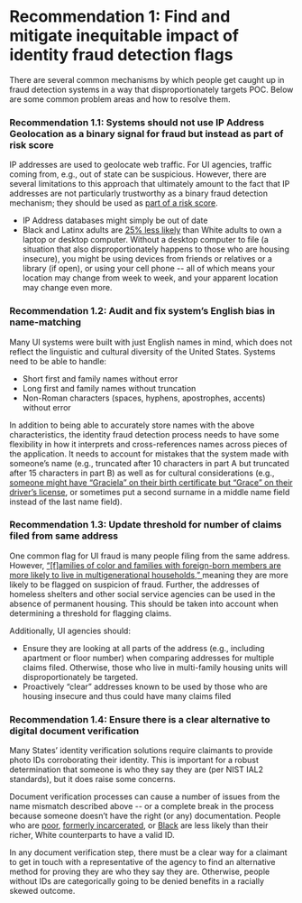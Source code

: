 # Recommendation 1: Find and mitigate inequitable impact of identity fraud detection flags

There are several common mechanisms by which people get caught up in fraud detection systems in a way that disproportionately targets POC. Below are some common problem areas and how to resolve them.

### Recommendation 1.1: Systems should not use IP Address Geolocation as a binary signal for fraud but instead as part of risk score

IP addresses are used to geolocate web traffic. For UI agencies, traffic coming from, e.g., out of state can be suspicious. However, there are several limitations to this approach that ultimately amount to the fact that IP addresses are not particularly trustworthy as a binary fraud detection mechanism; they should be used as [part of a risk score](https://usdr.gitbook.io/unemployment-insurance-moderinzation/identity-proofing-vendor-comparison/identity-proofing-vendor-comparison#risk-score). 

* IP Address databases might simply be out of date
* Black and Latinx adults are [25% less likely](https://www.nelp.org/publication/from-disrepair-to-transformation-how-to-revive-unemployment-insurance-information-technology-infrastructure/) than White adults to own a laptop or desktop computer. Without a desktop computer to file (a situation that also disproportionately happens to those who are housing insecure), you might be using devices from friends or relatives or a library (if open), or using your cell phone -- all of which means your location may change from week to week, and your apparent location may change even more.

### Recommendation 1.2: Audit and fix system’s English bias in name-matching

Many UI systems were built with just English names in mind, which does not reflect the linguistic and cultural diversity of the United States. Systems need to be able to handle:

* Short first and family names without error
* Long first and family names without truncation
* Non-Roman characters (spaces, hyphens, apostrophes, accents) without error

In addition to being able to accurately store names with the above characteristics, the identity fraud detection process needs to have some flexibility in how it interprets and cross-references names across pieces of the application. It needs to account for mistakes that the system made with someone’s name (e.g., truncated after 10 characters in part A but truncated after 15 characters in part B) as well as for cultural considerations (e.g., [someone might have “Graciela” on their birth certificate but “Grace” on their driver’s license](https://www.newamerica.org/pit/reports/unpacking-inequities-unemployment-insurance/a-focus-on-fraud-over-accessibility-the-punitive-design-of-ui), or sometimes put a second surname in a middle name field instead of the last name field). 

### Recommendation 1.3: Update threshold for number of claims filed from same address

One common flag for UI fraud is many people filing from the same address. However, [“\[f\]amilies of color and families with foreign-born members are more likely to live in multigenerational households,” ](https://www.americanprogress.org/issues/poverty/news/2020/04/15/483248/criminal-records-create-cycles-multigenerational-poverty/)meaning they are more likely to be flagged on suspicion of fraud. Further, the addresses of homeless shelters and other social service agencies can be used in the absence of permanent housing. This should be taken into account when determining a threshold for flagging claims.

Additionally, UI agencies should:

* Ensure they are looking at all parts of the address (e.g., including apartment or floor number) when comparing addresses for multiple claims filed. Otherwise, those who live in multi-family housing units will disproportionately be targeted.
* Proactively “clear” addresses known to be used by those who are housing insecure and thus could have many claims filed 

### Recommendation 1.4: Ensure there is a clear alternative to digital document verification

Many States’ identity verification solutions require claimants to provide photo IDs corroborating their identity. This is important for a robust determination that someone is who they say they are (per NIST IAL2 standards), but it does raise some concerns.

Document verification processes can cause a number of issues from the name mismatch described above -- or a complete break in the process because someone doesn’t have the right (or any) documentation. People who are [poor](https://www.washingtonpost.com/politics/courts_law/getting-a-photo-id-so-you-can-vote-is-easy-unless-youre-poor-black-latino-or-elderly/2016/05/23/8d5474ec-20f0-11e6-8690-f14ca9de2972\_story.html), [formerly incarcerated](https://www.pbs.org/newshour/nation/leaving-prison-without-a-government-id-can-block-access-to-housing-jobs-and-help), or [Black](https://www.npr.org/2012/02/01/146204308/why-millions-of-americans-have-no-government-id) are less likely than their richer, White counterparts to have a valid ID.

In any document verification step, there must be a clear way for a claimant to get in touch with a representative of the agency to find an alternative method for proving they are who they say they are. Otherwise, people without IDs are categorically going to be denied benefits in a racially skewed outcome.

